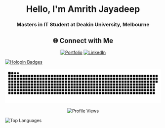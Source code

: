 <h1 align="center">Hello, I'm Amrith Jayadeep</h1>
<h3 align="center">Masters in IT Student at Deakin University, Melbourne</h3>

<!-- Socials -->
<div align="center">
  
## 🌐 Connect with Me

[![Portfolio](https://dummyimage.com/80x20/4e5d6c/fff.png?text=Portfolio)](https://amrith.mriid.com)
[![LinkedIn](https://img.shields.io/badge/LinkedIn-%230077B5.svg?logo=linkedin&logoColor=white)](https://www.linkedin.com/in/amrith-jayadeep-672129211/)  
</div>

[![Holopin Badges](https://holopin.me/amriith)](https://holopin.io/@amriith)

<div align="center">
  
![GitHub Snake Animation](https://github.com/amriith/amriith/blob/output/github-snake-dark.svg)

</div>   

<p align="center">
  <img src="https://komarev.com/ghpvc/?username=amriith&label=Profile%20views&color=0e75b6&style=flat" alt="Profile Views" />
</p>

![Top Languages](https://github-readme-stats.vercel.app/api/top-langs/?username=amriith&layout=compact)
